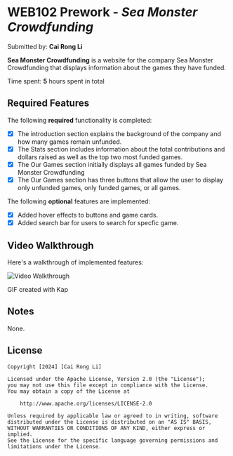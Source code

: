# WEB102 Prework - *Sea Monster Crowdfunding*

Submitted by: **Cai Rong Li**

**Sea Monster Crowdfunding** is a website for the company Sea Monster Crowdfunding that displays information about the games they have funded.

Time spent: **5** hours spent in total

## Required Features

The following **required** functionality is completed:

* [x] The introduction section explains the background of the company and how many games remain unfunded.
* [x] The Stats section includes information about the total contributions and dollars raised as well as the top two most funded games.
* [x] The Our Games section initially displays all games funded by Sea Monster Crowdfunding
* [x] The Our Games section has three buttons that allow the user to display only unfunded games, only funded games, or all games.

The following **optional** features are implemented:

* [x] Added hover effects to buttons and game cards.
* [x] Added search bar for users to search for specfic game.

## Video Walkthrough

Here's a walkthrough of implemented features:

<img src='[walkthrough.gif](https://github.com/cairongli/web102_prework/blob/main/walkthrough.gif)' title='Video Walkthrough' width='' alt='Video Walkthrough' />

GIF created with Kap


## Notes

None.

## License

    Copyright [2024] [Cai Rong Li]

    Licensed under the Apache License, Version 2.0 (the "License");
    you may not use this file except in compliance with the License.
    You may obtain a copy of the License at

        http://www.apache.org/licenses/LICENSE-2.0

    Unless required by applicable law or agreed to in writing, software
    distributed under the License is distributed on an "AS IS" BASIS,
    WITHOUT WARRANTIES OR CONDITIONS OF ANY KIND, either express or implied.
    See the License for the specific language governing permissions and
    limitations under the License.
